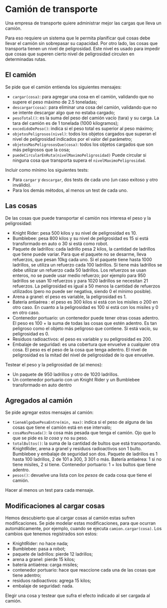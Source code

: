 # Camión de transporte

Una empresa de transporte quiere administrar mejor las cargas que lleva un camión.

Para eso requiere un sistema que le permita planificar qué cosas debe llevar el camión sin sobrepasar su capacidad. Por otro lado, las cosas que transporta tienen un nivel de peligrosidad. Este nivel es usado para impedir que cosas que superen cierto nivel de peligrosidad circulen en determinadas rutas.

## El camión
Se pide que el camión entienda los siguientes mensajes:

* `cargar(cosa)`: para agregar una cosa en el camión, validando que no supere el peso máximo de 2.5 toneladas;
* `descargar(cosa)`: para eliminar una cosa del camión, validando que no se intente descargar algo que no estaba cargado;
* `pesoTotal()`: es la suma del peso del camión vacío (tara) y su carga. La tara del camión es de 1 tonelada (1000 kilogramos);
* `excedidoDePeso()`: indica si el peso total es superior al peso máximo;
* `objetosPeligrosos(nivel)`: todos los objetos cargados que superan el nivel de peligrosidad indicados por el valor del parámetro;
* `objetosMasPeligrososQue(cosa)`: todos los objetos cargados que son más peligrosos que la cosa;
* `puedeCircularEnRuta(nivelMaximoPeligrosidad)` Puede circular si ninguna cosa que transporta supera el `nivelMaximoPeligrosidad`.

Incluir como mínimo los siguientes tests:
* Para `cargar` y `descargar`, dos tests de cada uno (un caso exitoso y otro inválido).
* Para los demás métodos, al menos un test de cada uno.

## Las cosas
De las cosas que puede transportar el camión nos interesa el peso y la peligrosidad:

* Knight Rider: pesa 500 kilos y su nivel de peligrosidad es 10.
* Bumblebee: pesa 800 kilos y su nivel de peligrosidad es 15 si está transformado en auto o 30 si está como robot.
* Paquete de ladrillos: cada ladrillo pesa 2 kilos, la cantidad de ladrillos que tiene puede variar. Para que el paquete no se desarme, lleva refuerzos, que pesan 10kg cada uno. Si el paquete tiene hasta 1000 ladrillos, se utiliza un refuerzo cada 100 ladrillos. Si tiene más ladrillos se debe utilizar un refuerzo cada 50 ladrillos. Los refuerzos se usan enteros, no se puede usar medio refuerzo; por ejemplo para 950 ladrillos se usan 10 refuerzos y para 1020 ladrillos se necesitan 21 refuerzos. La peligrosidad es igual a 50 menos la cantidad de refuerzos utilizados (pero no puede ser negativa, siendo 0 el mínimo posible). 
* Arena a granel: el peso es variable, la peligrosidad es 1.
* Batería antiaérea : el peso es 300 kilos si está con los misiles o 200 en otro caso. En cuanto a la peligrosidad es 100 si está con los misiles y 0 en otro caso.
* Contenedor portuario: un contenedor puede tener otras cosas adentro. El peso es 100 + la suma de todas las cosas que estén adentro. Es tan peligroso como el objeto más peligroso que contiene. Si está vacío, su peligrosidad es 0.
* Residuos radioactivos: el peso es variable y su peligrosidad es 200.
* Embalaje de seguridad: es una cobertura que envuelve a cualquier otra cosa. El peso es el peso de la cosa que tenga adentro. El nivel de peligrosidad es la mitad del nivel de peligrosidad de lo que envuelve.

Testear el peso y la peligrosidad de (al menos):
- Un paquete de 950 ladrillos y otro de 1020 ladrillos.
- Un contenedor portuario con un Knight Rider y un Bumblebee transformado en auto dentro

## Agregados al camión

Se pide agregar estos mensajes al camión:

* `tieneAlgoQuePesaEntre(min, max)`: indica si el peso de alguna de las cosas que tiene el camión está en ese intervalo;
* `cosaMasPesada()`: la cosa más pesada que tenga el camión. Ojo que lo que se pide es _la cosa_ y no su peso.
* `totalBultos()`: la suma de la cantidad de bultos que está transportando. KnightRider, arena a granel y residuos radioactivos son 1 bulto. Bumblebee y embalaje de seguridad son dos. Paquete de ladrillos es 1 hasta 100 ladrillos, 2 de 101 a 300, 3 301 o más. Batería antiaérea: 1 si no tiene misiles, 2 si tiene. Contenedor portuario: 1 + los bultos que tiene adentro.
* `pesos()`: devuelve una lista con _los pesos_ de cada cosa que tiene el camión.

Hacer al menos un test para cada mensaje.

## Modificaciones al cargar cosas
Hemos descubierto que al cargar cosas al camión estas sufren modificaciones. Se pide modelar estas modificaciones, para que ocurran automáticamente, por ejemplo, cuando se ejecuta `camion.cargar(cosa)`. Los cambios que tenemos registrados son estos:

- KnightRider: no hace nada;
- Bumblebee: pasa a robot;
- paquete de ladrillos: pierde 12 ladrillos;
- arena a granel: pierde 15 kilos;
- batería antiaérea: carga misiles;
- contenedor portuario: hace que reaccione cada una de las cosas que tiene adentro;
- residuos radioactivos: agrega 15 kilos;
- embalaje de seguridad: nada.

Elegir una cosa y testear que sufra el efecto indicado al ser cargada al camión.
